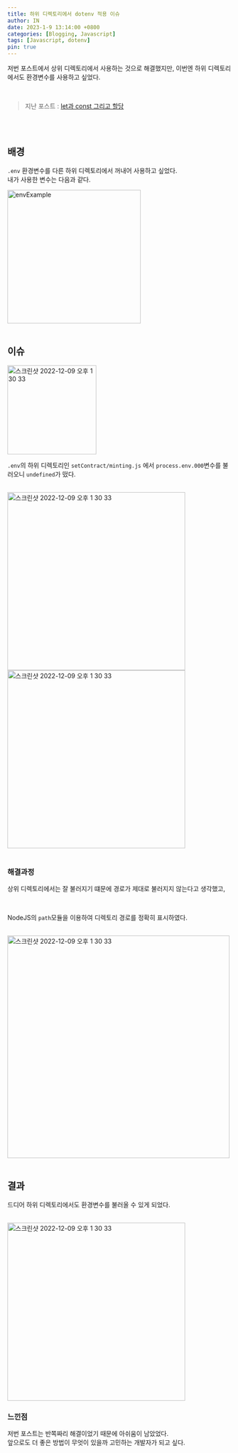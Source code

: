 ```yaml
---
title: 하위 디렉토리에서 dotenv 적용 이슈
author: IN
date: 2023-1-9 13:14:00 +0800
categories: [Blogging, Javascript]
tags: [Javascript, dotenv]
pin: true
---
```


저번 포스트에서 상위 디렉토리에서 사용하는 것으로 해결했지만, 이번엔 하위 디렉토리에서도 환경변수를 사용하고 싶었다.

<br />

> 지난 포스트 : [let과 const 그리고 할당](https://in63119.github.io/posts/MonkeyletAndConst/)

<br />
<br />

## 배경

`.env` 환경변수를 다른 하위 디렉토리에서 꺼내어 사용하고 싶었다.
<br />
내가 사용한 변수는 다음과 같다.
<br />

<img width="300" alt="envExample" src="https://user-images.githubusercontent.com/65399118/211238351-64d6a7d3-9cf2-471a-95f2-ff6147bae688.png">

<br />
<br />

## 이슈

<img width="200" alt="스크린샷 2022-12-09 오후 1 30 33" src="https://user-images.githubusercontent.com/65399118/211238541-a46f4852-8d85-46ab-8aa5-08267c910db3.png">

<br />

`.env`의 하위 디렉토리인 `setContract/minting.js` 에서 `process.env.000`변수를 불러오니 `undefined`가 떴다.

<br />

<img width="400" alt="스크린샷 2022-12-09 오후 1 30 33" src="https://user-images.githubusercontent.com/65399118/211238774-1cf4dd68-ad5e-4e78-bdec-9a1069ee908a.png">

<br />

<img width="400" alt="스크린샷 2022-12-09 오후 1 30 33" src="https://user-images.githubusercontent.com/65399118/211238966-c74e84ab-a8f9-4b23-bb70-e80f40a774c9.png">

<br />
<br />

### 해결과정

상위 디렉토리에서는 잘 불러지기 떄문에 경로가 제대로 불러지지 않는다고 생각했고,

<br />

NodeJS의 `path`모듈을 이용하여 디렉토리 경로를 정확히 표시하였다.

<br />

<img width="500" alt="스크린샷 2022-12-09 오후 1 30 33" src="https://user-images.githubusercontent.com/65399118/211239632-1e686796-770e-42ec-9bbc-1c403d34c32a.png">

<br />
<br />

## 결과

드디어 하위 디렉토리에서도 환경변수를 불러올 수 있게 되었다.

<br />

<img width="400" alt="스크린샷 2022-12-09 오후 1 30 33" src="https://user-images.githubusercontent.com/65399118/211239295-f23bab5e-8eac-4690-b086-3e093362b3ee.png">

<br />

### 느낀점

저번 포스트는 반쪽짜리 해결이었기 때문에 아쉬움이 남았었다.
<br />
앞으로도 더 좋은 방법이 무엇이 있을까 고민하는 개발자가 되고 싶다.
<br />
